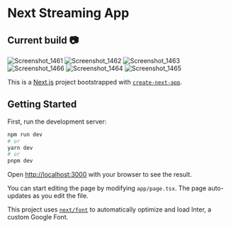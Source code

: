 <h1>Next Streaming App</h1>
<h2>Current build 📷</h2>

![Screenshot_1461](https://github.com/retr080s/next-live-streaming-app/assets/84463361/7fac401f-0b01-45cb-b572-cdaaf899062f)
![Screenshot_1462](https://github.com/retr080s/next-live-streaming-app/assets/84463361/9ce0f620-87dd-489f-9a28-6568705680e0)
![Screenshot_1463](https://github.com/retr080s/next-live-streaming-app/assets/84463361/14f07d60-ab6c-47e4-97bb-8e8454b239d0)
![Screenshot_1466](https://github.com/retr080s/next-live-streaming-app/assets/84463361/8a261b25-d11a-475b-9248-64d71d4ad237)
![Screenshot_1464](https://github.com/retr080s/next-live-streaming-app/assets/84463361/afb16dfc-2507-4eaf-8e36-dc62f6f03608)
![Screenshot_1465](https://github.com/retr080s/next-live-streaming-app/assets/84463361/7da588b7-badb-4158-b801-d3a45d6997f2)


This is a [Next.js](https://nextjs.org/) project bootstrapped with [`create-next-app`](https://github.com/vercel/next.js/tree/canary/packages/create-next-app).

## Getting Started

First, run the development server:

```bash
npm run dev
# or
yarn dev
# or
pnpm dev
```

Open [http://localhost:3000](http://localhost:3000) with your browser to see the result.

You can start editing the page by modifying `app/page.tsx`. The page auto-updates as you edit the file.

This project uses [`next/font`](https://nextjs.org/docs/basic-features/font-optimization) to automatically optimize and load Inter, a custom Google Font.

